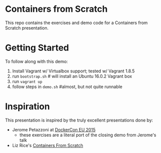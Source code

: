 # Containers from Scratch #

This repo contains the exercises and demo code for a Containers from Scratch presentation.

# Getting Started #

To follow along with this demo:

1. Install Vagrant w/ Virtualbox support; tested w/ Vagrant 1.8.5
2. run `bootstrap.sh` # will install an Ubuntu 16.0.2 Vagrant box
3. run `vagrant up`
4. follow steps in `demo.sh` #almost, but not quite runnable

# Inspiration #

This presentation is inspired by the truly excellent presentations done by:

* Jerome Petazzoni at [DockerCon EU 2015](https://www.youtube.com/watch?v=sK5i-N34im8)
    * these exercises are a literal port of the closing demo from Jerome's talk
* Liz Rice's [Containers From Scratch](https://github.com/lizrice/containers-from-scratch)
